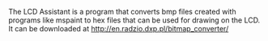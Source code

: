 The LCD Assistant is a program that converts bmp files created with programs like mspaint to hex files that can be used for drawing on the LCD.  It can be downloaded at http://en.radzio.dxp.pl/bitmap_converter/

